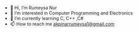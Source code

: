 - 👋 Hi, I’m Rumeysa Nur
- 👀 I’m interested in Computer Programming and Electronics
- 🌱 I’m currently learning C, C++ ,C#
- 📫 How to reach me akpinarrumeysa1@gmail.com

<!---
rakpinar/rakpinar is a ✨ special ✨ repository because its `README.md` (this file) appears on your GitHub profile.
You can click the Preview link to take a look at your changes.
--->
